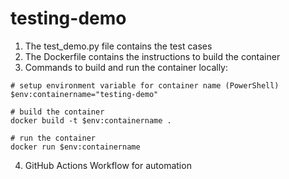 # testing-demo

1. The test_demo.py file contains the test cases
2. The Dockerfile contains the instructions to build the container
3. Commands to build and run the container locally:
  ``` 
  # setup environment variable for container name (PowerShell)
  $env:containername="testing-demo"
  
  # build the container
  docker build -t $env:containername .
  
  # run the container
  docker run $env:containername
  ```
4. GitHub Actions Workflow for automation



